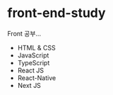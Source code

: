 # front-end-study
Front 공부...
* HTML & CSS
* JavaScript
* TypeScript
* React JS
* React-Native
* Next JS
